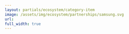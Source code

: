 ```yaml
---
layout: partials/ecosystem/category-item
image: /assets/img/ecosystem/partnerships/samsung.svg
url:
full_width: true
---
```

